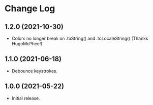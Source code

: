 # Change Log

## 1.2.0 (2021-10-30)

- Colors no longer break on .toString() and .toLocaleString() (Thanks HugoMcPhee!)

## 1.1.0 (2021-06-18)

- Debounce keystrokes.

## 1.0.0 (2021-05-22)

- Initial release.